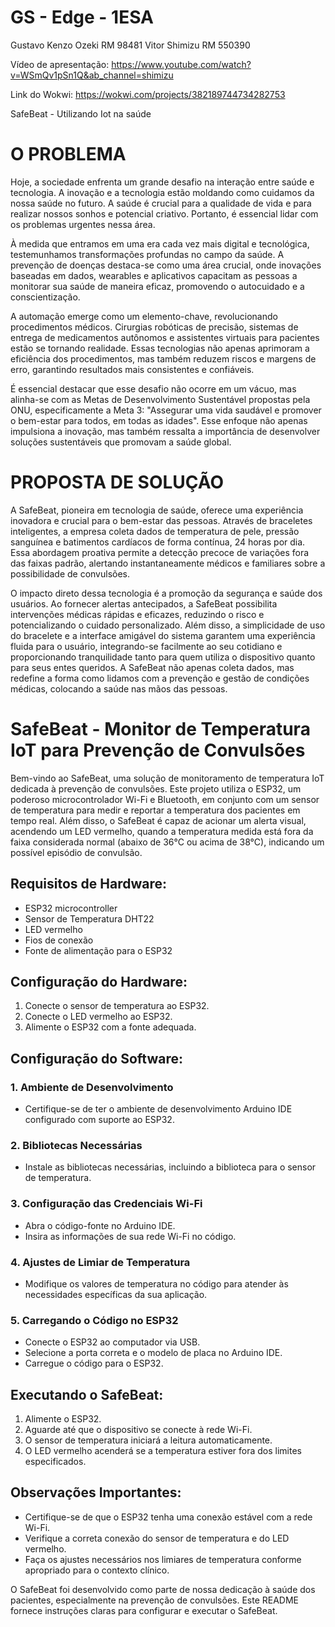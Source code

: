 # GS - Edge - 1ESA

Gustavo Kenzo Ozeki RM 98481
Vitor Shimizu RM 550390

Vídeo de apresentação: https://www.youtube.com/watch?v=WSmQv1pSn1Q&ab_channel=shimizu

Link do Wokwi: https://wokwi.com/projects/382189744734282753

SafeBeat - Utilizando Iot na saúde 

# O PROBLEMA 

Hoje, a sociedade enfrenta um grande desafio na interação entre saúde e tecnologia. A inovação e a tecnologia estão moldando como cuidamos da nossa saúde no futuro. A saúde é crucial para a qualidade de vida e para realizar nossos sonhos e potencial criativo. Portanto, é essencial lidar com os problemas urgentes nessa área. 

À medida que entramos em uma era cada vez mais digital e tecnológica, testemunhamos transformações profundas no campo da saúde. A prevenção de doenças destaca-se como uma área crucial, onde inovações baseadas em dados, wearables e aplicativos capacitam as pessoas a monitorar sua saúde de maneira eficaz, promovendo o autocuidado e a conscientização. 

A automação emerge como um elemento-chave, revolucionando procedimentos médicos. Cirurgias robóticas de precisão, sistemas de entrega de medicamentos autônomos e assistentes virtuais para pacientes estão se tornando realidade. Essas tecnologias não apenas aprimoram a eficiência dos procedimentos, mas também reduzem riscos e margens de erro, garantindo resultados mais consistentes e confiáveis. 

É essencial destacar que esse desafio não ocorre em um vácuo, mas alinha-se com as Metas de Desenvolvimento Sustentável propostas pela ONU, especificamente a Meta 3: "Assegurar uma vida saudável e promover o bem-estar para todos, em todas as idades". Esse enfoque não apenas impulsiona a inovação, mas também ressalta a importância de desenvolver soluções sustentáveis que promovam a saúde global.

# PROPOSTA DE SOLUÇÃO

A SafeBeat, pioneira em tecnologia de saúde, oferece uma experiência inovadora e crucial para o bem-estar das pessoas. Através de braceletes inteligentes, a empresa coleta dados de temperatura de pele, pressão sanguínea e batimentos cardíacos de forma contínua, 24 horas por dia. Essa abordagem proativa permite a detecção precoce de variações fora das faixas padrão, alertando instantaneamente médicos e familiares sobre a possibilidade de convulsões. 

O impacto direto dessa tecnologia é a promoção da segurança e saúde dos usuários. Ao fornecer alertas antecipados, a SafeBeat possibilita intervenções médicas rápidas e eficazes, reduzindo o risco e potencializando o cuidado personalizado. Além disso, a simplicidade de uso do bracelete e a interface amigável do sistema garantem uma experiência fluida para o usuário, integrando-se facilmente ao seu cotidiano e proporcionando tranquilidade tanto para quem utiliza o dispositivo quanto para seus entes queridos. A SafeBeat não apenas coleta dados, mas redefine a forma como lidamos com a prevenção e gestão de condições médicas, colocando a saúde nas mãos das pessoas.

# SafeBeat - Monitor de Temperatura IoT para Prevenção de Convulsões

Bem-vindo ao SafeBeat, uma solução de monitoramento de temperatura IoT dedicada à prevenção de convulsões. Este projeto utiliza o ESP32, um poderoso microcontrolador Wi-Fi e Bluetooth, em conjunto com um sensor de temperatura para medir e reportar a temperatura dos pacientes em tempo real. Além disso, o SafeBeat é capaz de acionar um alerta visual, acendendo um LED vermelho, quando a temperatura medida está fora da faixa considerada normal (abaixo de 36°C ou acima de 38°C), indicando um possível episódio de convulsão.

## Requisitos de Hardware:
- ESP32 microcontroller
- Sensor de Temperatura DHT22
- LED vermelho
- Fios de conexão
- Fonte de alimentação para o ESP32

## Configuração do Hardware:
1. Conecte o sensor de temperatura ao ESP32.
2. Conecte o LED vermelho ao ESP32.
3. Alimente o ESP32 com a fonte adequada.

## Configuração do Software:

### 1. Ambiente de Desenvolvimento
- Certifique-se de ter o ambiente de desenvolvimento Arduino IDE configurado com suporte ao ESP32.

### 2. Bibliotecas Necessárias
- Instale as bibliotecas necessárias, incluindo a biblioteca para o sensor de temperatura.

### 3. Configuração das Credenciais Wi-Fi
- Abra o código-fonte no Arduino IDE.
- Insira as informações de sua rede Wi-Fi no código.

### 4. Ajustes de Limiar de Temperatura
- Modifique os valores de temperatura no código para atender às necessidades específicas da sua aplicação.

### 5. Carregando o Código no ESP32
- Conecte o ESP32 ao computador via USB.
- Selecione a porta correta e o modelo de placa no Arduino IDE.
- Carregue o código para o ESP32.

## Executando o SafeBeat:
1. Alimente o ESP32.
2. Aguarde até que o dispositivo se conecte à rede Wi-Fi.
3. O sensor de temperatura iniciará a leitura automaticamente.
4. O LED vermelho acenderá se a temperatura estiver fora dos limites especificados.

## Observações Importantes:
- Certifique-se de que o ESP32 tenha uma conexão estável com a rede Wi-Fi.
- Verifique a correta conexão do sensor de temperatura e do LED vermelho.
- Faça os ajustes necessários nos limiares de temperatura conforme apropriado para o contexto clínico.

O SafeBeat foi desenvolvido como parte de nossa dedicação à saúde dos pacientes, especialmente na prevenção de convulsões. Este README fornece instruções claras para configurar e executar o SafeBeat.
